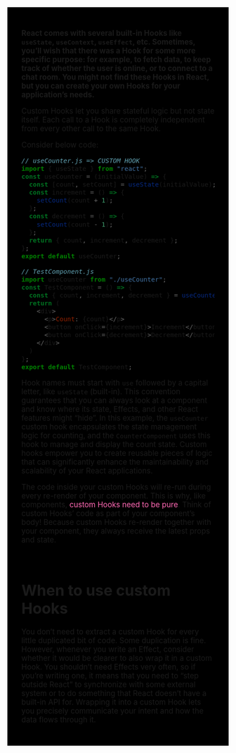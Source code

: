 <div style="font-size: 17px;background: black;padding: 2rem;">

<b>React comes with several built-in Hooks like `useState`, `useContext`, `useEffect`, etc. Sometimes, you’ll wish that there was a Hook for some more specific purpose: for example, to fetch data, to keep track of whether the user is online, or to connect to a chat room. You might not find these Hooks in React, but you can create your own Hooks for your application’s needs.</b>

Custom Hooks let you share stateful logic but not state itself. Each call to a Hook is completely independent from every other call to the same Hook.

Consider below code:

```js
// useCounter.js => CUSTOM HOOK
import { useState } from "react";
const useCounter = (initialValue) => {
  const [count, setCount] = useState(initialValue);
  const increment = () => {
    setCount(count + 1);
  };
  const decrement = () => {
    setCount(count - 1);
  };
  return { count, increment, decrement };
};
export default useCounter;
```

```js
// TestComponent.js
import useCounter from "./useCounter";
const TestComponent = () => {
  const { count, increment, decrement } = useCounter(0);
  return (
    <div>
      <p>Count: {count}</p>
      <button onClick={increment}>Increment</button>
      <button onClick={decrement}>Decrement</button>
    </div>
  )
};
export default TestComponent;
```

Hook names must start with `use` followed by a capital letter, like `useState` (built-in). This convention guarantees that you can always look at a component and know where its state, Effects, and other React features might “hide”. In this example, the `useCounter` custom hook encapsulates the state management logic for counting, and the `CounterComponent` uses this hook to manage and display the count state. Custom hooks empower you to create reusable pieces of logic that can significantly enhance the maintainability and scalability of your React applications.

The code inside your custom Hooks will re-run during every re-render of your component. This is why, like components, <span style="color: HotPink;">custom Hooks need to be pure</span>. Think of custom Hooks’ code as part of your component’s body! Because custom Hooks re-render together with your component, they always receive the latest props and state. 

<br>

# When to use custom Hooks

You don’t need to extract a custom Hook for every little duplicated bit of code. Some duplication is fine. However, whenever you write an Effect, consider whether it would be clearer to also wrap it in a custom Hook. You shouldn’t need Effects very often, so if you’re writing one, it means that you need to “step outside React” to synchronize with some external system or to do something that React doesn’t have a built-in API for. Wrapping it into a custom Hook lets you precisely communicate your intent and how the data flows through it.



</div>

<!-- <div style="background: DarkRed;  padding: 0.3rem 0.8rem;"> => HIGHLIGHT -->
<!-- <h3 style="border-bottom: 2px solid white; padding-bottom: 2px; display: inline-block;"> => SUBHEADING -->
<!-- <b style="color: Chartreuse;"> => IMPORTANT-1 -->
<!--  => IMPORTANT-2 -->
<!-- <mark style="padding: 0.3rem 0.8rem;"> => IMPORTANT-3 -->
<!-- <b> => IMPORTANT-5 -->
<!-- <b style="color:red;"> => NOTE -->
<!-- <br><span style="color: Cyan;">-></span> -->
